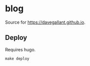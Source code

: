 # blog

Source for https://davegallant.github.io.

## Deploy

Requires hugo.

```shell
make deploy
```
